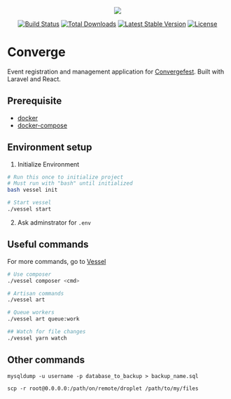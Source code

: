 <p align="center"><img src="https://laravel.com/assets/img/components/logo-laravel.svg"></p>

<p align="center">
<a href="https://travis-ci.org/laravel/framework"><img src="https://travis-ci.org/laravel/framework.svg" alt="Build Status"></a>
<a href="https://packagist.org/packages/laravel/framework"><img src="https://poser.pugx.org/laravel/framework/d/total.svg" alt="Total Downloads"></a>
<a href="https://packagist.org/packages/laravel/framework"><img src="https://poser.pugx.org/laravel/framework/v/stable.svg" alt="Latest Stable Version"></a>
<a href="https://packagist.org/packages/laravel/framework"><img src="https://poser.pugx.org/laravel/framework/license.svg" alt="License"></a>
</p>

# Converge
Event registration and management application for [Convergefest](https://convergefest.com). Built with Laravel and React.

## Prerequisite

- [docker](https://docs.docker.com/install/linux/docker-ce/ubuntu/)
- [docker-compose](https://docs.docker.com/compose/install/)

## Environment setup

1. Initialize Environment
```bash
# Run this once to initialize project
# Must run with "bash" until initialized
bash vessel init

# Start vessel
./vessel start
```
2. Ask adminstrator for `.env`

## Useful commands

For more commands, go to [Vessel](https://vessel.shippingdocker.com/docs/everyday-usage/)
```bash
# Use composer
./vessel composer <cmd>

# Artisan commands
./vessel art

# Queue workers
./vessel art queue:work

## Watch for file changes
./vessel yarn watch
```



## Other commands

`mysqldump -u username -p database_to_backup > backup_name.sql`

`scp -r root@0.0.0.0:/path/on/remote/droplet /path/to/my/files`


